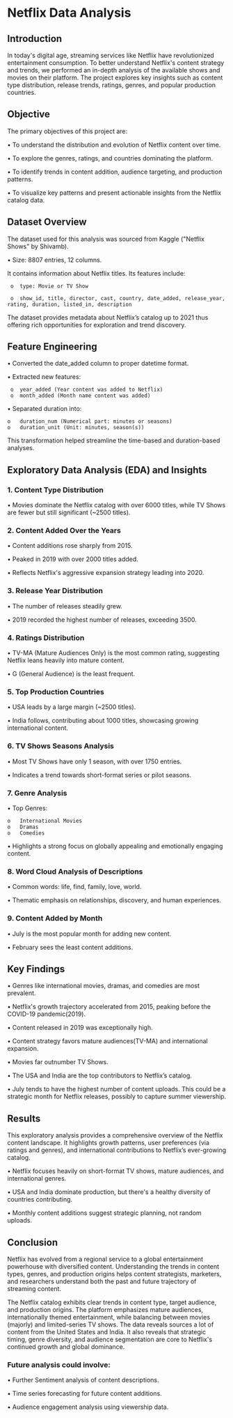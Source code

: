 # Netflix Data Analysis

## Introduction

In today's digital age, streaming services like Netflix have revolutionized entertainment consumption. To better understand Netflix's content strategy and trends, we performed an in-depth analysis of the available shows and movies on their platform. The project explores key insights such as content type distribution, release trends, ratings, genres, and popular production countries.

## Objective

The primary objectives of this project are:

•	To understand the distribution and evolution of Netflix content over time.

•	To explore the genres, ratings, and countries dominating the platform.

•	To identify trends in content addition, audience targeting, and production patterns.

•	To visualize key patterns and present actionable insights from the Netflix catalog data.

## Dataset Overview
The dataset used for this analysis was sourced from Kaggle ("Netflix Shows" by Shivamb).

•	Size: 8807 entries, 12 columns.


It contains information about Netflix titles. Its features include:

     o	type: Movie or TV Show

     o	show_id, title, director, cast, country, date_added, release_year, rating, duration, listed_in, description

The dataset provides metadata about Netflix’s catalog up to 2021 thus offering rich opportunities for exploration and trend discovery.

## Feature Engineering

•	Converted the date_added column to proper datetime format.

•	Extracted new features:

     o	year_added (Year content was added to Netflix)
     o	month_added (Month name content was added)
    
•	Separated duration into:

    o	duration_num (Numerical part: minutes or seasons)
    o	duration_unit (Unit: minutes, season(s))
    
This transformation helped streamline the time-based and duration-based analyses.

## Exploratory Data Analysis (EDA) and Insights

### 1. Content Type Distribution

•	Movies dominate the Netflix catalog with over 6000 titles, while TV Shows are fewer but still significant (~2500 titles).

### 2. Content Added Over the Years

•	Content additions rose sharply from 2015.

•	Peaked in 2019 with over 2000 titles added.

•	Reflects Netflix's aggressive expansion strategy leading into 2020.

### 3. Release Year Distribution

•	The number of releases steadily grew.

•	2019 recorded the highest number of releases, exceeding 3500.

### 4. Ratings Distribution

•	TV-MA (Mature Audiences Only) is the most common rating, suggesting Netflix leans heavily into mature content.

•	G (General Audience) is the least frequent.

### 5. Top Production Countries

•	USA leads by a large margin (~2500 titles).

•	India follows, contributing about 1000 titles, showcasing growing international content.

### 6. TV Shows Seasons Analysis

•	Most TV Shows have only 1 season, with over 1750 entries.

•	Indicates a trend towards short-format series or pilot seasons.

### 7. Genre Analysis

•	Top Genres:

    o	International Movies
    o	Dramas
    o	Comedies
    
•	Highlights a strong focus on globally appealing and emotionally engaging content.

### 8. Word Cloud Analysis of Descriptions

•	Common words: life, find, family, love, world.

•	Thematic emphasis on relationships, discovery, and human experiences.

### 9. Content Added by Month

•	July is the most popular month for adding new content.

•	February sees the least content additions.

## Key Findings

•	Genres like international movies, dramas, and comedies are most prevalent.

•	Netflix's growth trajectory accelerated from 2015, peaking before the COVID-19 pandemic(2019).

•	Content released in 2019 was exceptionally high.

•	Content strategy favors mature audiences(TV-MA) and international expansion.

•	Movies far outnumber TV Shows.

•	The USA and India are the top contributors to Netflix’s catalog.

•	July tends to have the highest number of content uploads. This could be a strategic month for Netflix releases, possibly to capture summer viewership.

## Results
This exploratory analysis provides a comprehensive overview of the Netflix content landscape. It highlights growth patterns, user preferences (via ratings and genres), and international contributions to Netflix’s ever-growing catalog.

•	Netflix focuses heavily on short-format TV shows, mature audiences, and international genres.

•	USA and India dominate production, but there's a healthy diversity of countries contributing.

•	Monthly content additions suggest strategic planning, not random uploads.

## Conclusion

Netflix has evolved from a regional service to a global entertainment powerhouse with diversified content. Understanding the trends in content types, genres, and production origins helps content strategists, marketers, and researchers understand both the past and future trajectory of streaming content.

The Netflix catalog exhibits clear trends in content type, target audience, and production origins. The platform emphasizes mature audiences, internationally themed entertainment, while balancing between movies (majorly) and limited-series TV shows. The data reveals sources a lot of content from the United States and India. It also reveals that strategic timing, genre diversity, and audience segmentation are core to Netflix's continued growth and global dominance.

### Future analysis could involve:

•	Further Sentiment analysis of content descriptions.

•	Time series forecasting for future content additions.

•	Audience engagement analysis using viewership data.





